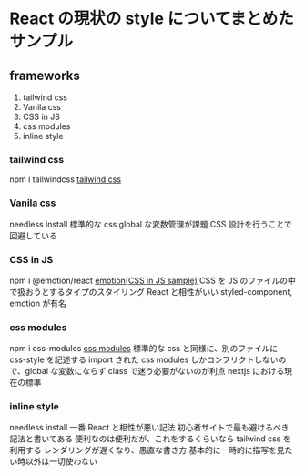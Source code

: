 # React の現状の style についてまとめたサンプル

## frameworks

1. tailwind css
2. Vanila css
3. CSS in JS
4. css modules
5. inline style

### tailwind css

npm i tailwindcss
[tailwind css](https://www.npmjs.com/package/tailwindcss)

### Vanila css

needless install
標準的な css
global な変数管理が課題
CSS 設計を行うことで回避している

### CSS in JS

npm i @emotion/react
[emotion(CSS in JS sample)](https://www.npmjs.com/package/@emotion/react)
CSS を JS のファイルの中で扱おうとするタイプのスタイリング
React と相性がいい
styled-component, emotion が有名

### css modules

npm i css-modules
[css modules](https://www.npmjs.com/package/css-modules)
標準的な css と同様に、別のファイルに css-style を記述する
import された css modules しかコンフリクトしないので、global な変数にならず class で迷う必要がないのが利点
nextjs における現在の標準

### inline style

needless install
一番 React と相性が悪い記法
初心者サイトで最も避けるべき記法と書いてある
便利なのは便利だが、これをするくらいなら tailwind css を利用する
レンダリングが遅くなり、愚直な書き方
基本的に一時的に描写を見たい時以外は一切使わない
